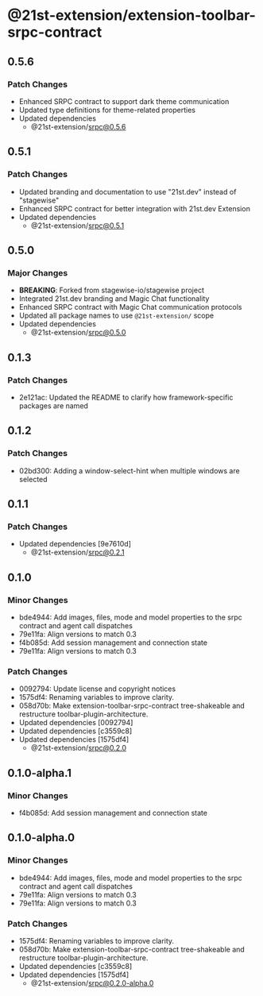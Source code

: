 # @21st-extension/extension-toolbar-srpc-contract

## 0.5.6

### Patch Changes

- Enhanced SRPC contract to support dark theme communication
- Updated type definitions for theme-related properties
- Updated dependencies
  - @21st-extension/srpc@0.5.6

## 0.5.1

### Patch Changes

- Updated branding and documentation to use "21st.dev" instead of "stagewise"
- Enhanced SRPC contract for better integration with 21st.dev Extension
- Updated dependencies
  - @21st-extension/srpc@0.5.1

## 0.5.0

### Major Changes

- **BREAKING**: Forked from stagewise-io/stagewise project
- Integrated 21st.dev branding and Magic Chat functionality
- Enhanced SRPC contract with Magic Chat communication protocols
- Updated all package names to use `@21st-extension/` scope
- Updated dependencies
  - @21st-extension/srpc@0.5.0

## 0.1.3

### Patch Changes

- 2e121ac: Updated the README to clarify how framework-specific packages are named

## 0.1.2

### Patch Changes

- 02bd300: Adding a window-select-hint when multiple windows are selected

## 0.1.1

### Patch Changes

- Updated dependencies [9e7610d]
  - @21st-extension/srpc@0.2.1

## 0.1.0

### Minor Changes

- bde4944: Add images, files, mode and model properties to the srpc contract and agent call dispatches
- 79e11fa: Align versions to match 0.3
- f4b085d: Add session management and connection state
- 79e11fa: Align versions to match 0.3

### Patch Changes

- 0092794: Update license and copyright notices
- 1575df4: Renaming variables to improve clarity.
- 058d70b: Make extension-toolbar-srpc-contract tree-shakeable and restructure toolbar-plugin-architecture.
- Updated dependencies [0092794]
- Updated dependencies [c3559c8]
- Updated dependencies [1575df4]
  - @21st-extension/srpc@0.2.0

## 0.1.0-alpha.1

### Minor Changes

- f4b085d: Add session management and connection state

## 0.1.0-alpha.0

### Minor Changes

- bde4944: Add images, files, mode and model properties to the srpc contract and agent call dispatches
- 79e11fa: Align versions to match 0.3
- 79e11fa: Align versions to match 0.3

### Patch Changes

- 1575df4: Renaming variables to improve clarity.
- 058d70b: Make extension-toolbar-srpc-contract tree-shakeable and restructure toolbar-plugin-architecture.
- Updated dependencies [c3559c8]
- Updated dependencies [1575df4]
  - @21st-extension/srpc@0.2.0-alpha.0
